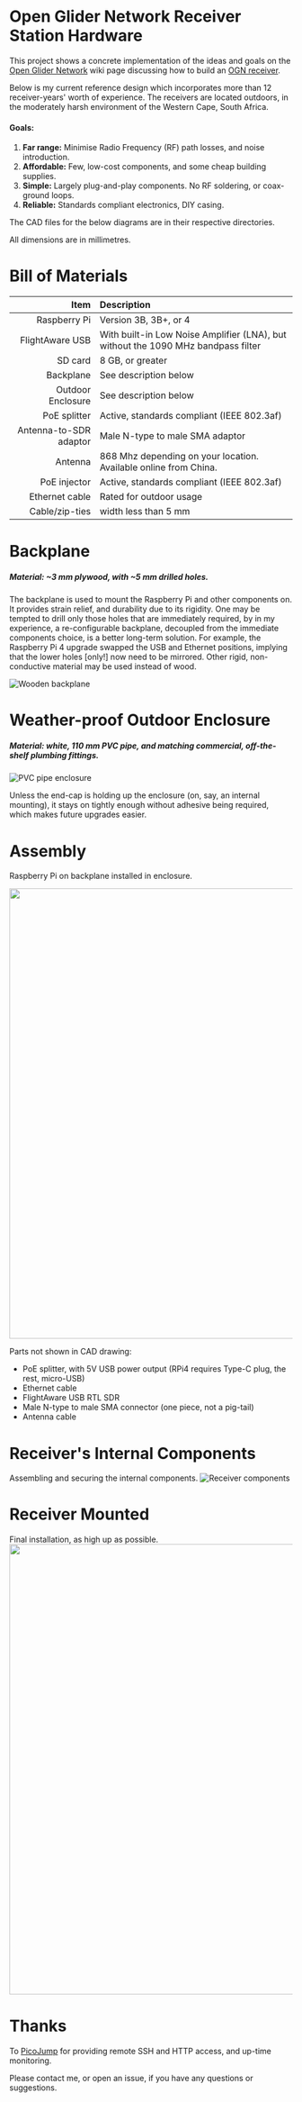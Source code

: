 # Open Glider Network Receiver Station Hardware

This project shows a concrete implementation of the ideas and goals on the 
[Open Glider Network](https://www.glidernet.org/) wiki page discussing how to build an 
[OGN receiver](http://wiki.glidernet.org/ogn-receiver-hardware-and-software#hardware).

Below is my current reference design which incorporates more than 12 receiver-years'
worth of experience.
The receivers are located outdoors, in the moderately harsh environment of the Western Cape,
South Africa.

#### Goals:

1. **Far range:** Minimise Radio Frequency (RF) path losses, and noise introduction.
1. **Affordable:** Few, low-cost components, and some cheap building supplies.
1. **Simple:** Largely plug-and-play components.  No RF soldering, or coax-ground loops.
1. **Reliable:**  Standards compliant electronics, DIY casing.


The CAD files for the below diagrams are in their respective directories.

All dimensions are in millimetres.

# Bill of Materials

Item   | Description
---: | :---
Raspberry Pi | Version 3B, 3B+, or 4
FlightAware USB	| With built-in Low Noise Amplifier (LNA), but without the 1090 MHz bandpass filter
SD card | 8 GB, or greater
Backplane | See description below
Outdoor Enclosure | See description below
PoE splitter | Active, standards compliant (IEEE 802.3af)
Antenna-to-SDR adaptor | Male N-type to male SMA adaptor
Antenna | 868 Mhz depending on your location. Available online from China.
PoE injector | Active, standards compliant (IEEE 802.3af)
Ethernet cable | Rated for outdoor usage
Cable/zip-ties | width less than 5 mm


# Backplane

##### Material: ~3 mm plywood, with ~5 mm drilled holes.

The backplane is used to mount the Raspberry Pi and other components on.
It provides strain relief, and durability due to its rigidity.
One may be tempted to drill only those holes that are immediately required, by in my experience,
a re-configurable backplane, decoupled from the immediate components choice, is a better long-term solution.
For example, the Raspberry Pi 4 upgrade swapped the USB and Ethernet positions,
implying that the lower holes [only!] now need to be mirrored.
Other rigid, non-conductive material may be used instead of wood.

![Wooden backplane](backplane/backplane.png)


# Weather-proof Outdoor Enclosure
##### Material: white, 110 mm PVC pipe, and matching commercial, off-the-shelf plumbing fittings.

![PVC pipe enclosure](enclosure/enclosure.png)

Unless the end-cap is holding up the enclosure (on, say, an internal mounting),
it stays on tightly enough without adhesive being required, which makes future upgrades easier.


# Assembly

Raspberry Pi on backplane installed in enclosure.

<img src="assy/all.png" height="800">

Parts not shown in CAD drawing:

* PoE splitter, with 5V USB power output (RPi4 requires Type-C plug, the rest, micro-USB)
* Ethernet cable
* FlightAware USB RTL SDR
* Male N-type to male SMA connector (one piece, not a pig-tail)
* Antenna cable


# Receiver's Internal Components
Assembling and securing the internal components.
![Receiver components](assy/rx_int.jpg)


# Receiver Mounted
Final installation, as high up as possible.
<img src="assy/rx.jpg" height="800">


# Thanks

To [PicoJump](https://www.picojump.com) for providing remote SSH and HTTP access, and up-time monitoring.


Please contact me, or open an issue, if you have any questions or suggestions.

